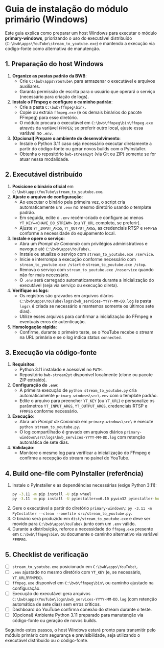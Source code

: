 # Guia de instalação do módulo primário (Windows)

Este guia explica como preparar um host Windows para executar o módulo **primary-windows**, priorizando o uso do executável distribuído (`C:\bwb\apps\YouTube\stream_to_youtube.exe`) e mantendo a execução via código-fonte como alternativa de manutenção.

## 1. Preparação do host Windows

1. **Organize as pastas padrão da BWB**:
   - Crie `C:\bwb\apps\YouTube\` para armazenar o executável e arquivos auxiliares.
   - Garanta permissão de escrita para o usuário que operará o serviço (necessário para criação de logs).
2. **Instale o FFmpeg e configure o caminho padrão**:
   - Crie a pasta `C:\bwb\ffmpeg\bin\`.
   - Copie ou extraia `ffmpeg.exe` (e os demais binários do pacote FFmpeg) para esse diretório.
   - O módulo procura o executável em `C:\bwb\ffmpeg\bin\ffmpeg.exe` através da variável `FFMPEG`; se preferir outro local, ajuste essa variável no `.env`.
3. **(Opcional) Prepare o ambiente de desenvolvimento**:
   - Instale o Python 3.11 caso seja necessário executar diretamente a partir do código-fonte ou gerar novos builds com o PyInstaller.
   - Obtenha o repositório `bwb-stream2yt` (via Git ou ZIP) somente se for atuar nessa modalidade.

## 2. Executável distribuído

1. **Posicione o binário oficial** em `C:\bwb\apps\YouTube\stream_to_youtube.exe`.
2. **Ajuste o arquivo de configuração**:
   - Ao executar o binário pela primeira vez, o script cria automaticamente um `.env` no mesmo diretório usando o template padrão.
   - Em seguida, edite o `.env` recém-criado e configure ao menos `YT_KEY=<CHAVE_DO_STREAM>` (ou `YT_URL` completo, se preferir).
   - Ajuste `YT_INPUT_ARGS`, `YT_OUTPUT_ARGS`, as credenciais RTSP e `FFMPEG` conforme a necessidade do equipamento local.
3. **Instale e opere o serviço**:
   - Abra um *Prompt de Comando* com privilégios administrativos e navegue até `C:\bwb\apps\YouTube\`.
   - Instale ou atualize o serviço com `stream_to_youtube.exe /service`.
   - Inicie e interrompa a execução conforme necessário com `stream_to_youtube.exe /start` e `stream_to_youtube.exe /stop`.
   - Remova o serviço com `stream_to_youtube.exe /noservice` quando não for mais necessário.
   - O `.env` será carregado automaticamente durante a inicialização do executável (seja via serviço ou execução direta).
4. **Verifique os logs**:
   - Os registros são gravados em arquivos diários `C:\bwb\apps\YouTube\logs\bwb_services-YYYY-MM-DD.log` (a pasta `logs\` é criada se necessário e mantemos somente os últimos sete dias).
   - Utilize esses arquivos para confirmar a inicialização do FFmpeg e eventuais erros de autenticação.
5. **Homologação rápida**:
   - Confirme, durante o primeiro teste, se o YouTube recebe o stream na URL primária e se o log indica status `connected`.

## 3. Execução via código-fonte

1. **Requisitos**:
   - Python 3.11 instalado e acessível no `PATH`.
   - Repositório `bwb-stream2yt` disponível localmente (clone ou pacote ZIP extraído).
2. **Configuração do `.env`**:
   - A primeira execução de `python stream_to_youtube.py` cria automaticamente `primary-windows\src\.env` com o template padrão.
   - Edite o arquivo para preencher `YT_KEY` (ou `YT_URL`) e personalize os parâmetros `YT_INPUT_ARGS`, `YT_OUTPUT_ARGS`, credenciais RTSP e `FFMPEG` conforme necessário.
3. **Execução**:
   - Abra um *Prompt de Comando* em `primary-windows\src\` e execute `python stream_to_youtube.py`.
   - O log compartilhado é gravado em arquivos diários `primary-windows\src\logs\bwb_services-YYYY-MM-DD.log` com retenção automática de sete dias.
4. **Validação**:
   - Monitore o mesmo log para verificar a inicialização do FFmpeg e confirme a recepção do stream no painel do YouTube.

## 4. Build one-file com PyInstaller (referência)

1. Instale o PyInstaller e as dependências necessárias (exige Python 3.11):
   ```bat
   py -3.11 -m pip install -U pip wheel
   py -3.11 -m pip install -U pyinstaller==6.10 pywin32 pyinstaller-hooks-contrib
   ```
2. Gere o executável a partir do diretório `primary-windows\`: `py -3.11 -m PyInstaller --clean --onefile src/stream_to_youtube.py`.
3. O binário será produzido em `dist/stream_to_youtube.exe` e deve ser movido para `C:\bwb\apps\YouTube\` junto com um `.env` válido.
4. Durante a distribuição, reforce a necessidade do `ffmpeg.exe` presente em `C:\bwb\ffmpeg\bin\` ou documente o caminho alternativo via variável `FFMPEG`.

## 5. Checklist de verificação

- [ ] `stream_to_youtube.exe` posicionado em `C:\bwb\apps\YouTube\`.
- [ ] `.env` ajustado no mesmo diretório com `YT_KEY` (e, se necessário, `YT_URL`/`FFMPEG`).
- [ ] `ffmpeg.exe` disponível em `C:\bwb\ffmpeg\bin\` ou caminho ajustado na configuração.
- [ ] Execução do executável gera arquivos `C:\bwb\apps\YouTube\logs\bwb_services-YYYY-MM-DD.log` (com retenção automática de sete dias) sem erros críticos.
- [ ] Dashboard do YouTube confirma conexão do stream durante o teste.
- [ ] (Opcional) Ambiente Python 3.11 preparado para manutenção via código-fonte ou geração de novos builds.

Seguindo estes passos, o host Windows estará pronto para transmitir pelo módulo primário com segurança e previsibilidade, seja utilizando o executável distribuído ou o código-fonte.
